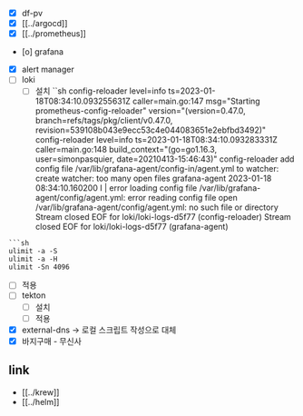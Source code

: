 - [X] df-pv
- [X] [[../argocd]]
- [X] [[../prometheus]]
- [o] grafana
- [X] alert manager
- [ ] loki
  - [ ] 설치
``sh
config-reloader level=info ts=2023-01-18T08:34:10.093255631Z caller=main.go:147 msg="Starting prometheus-config-reloader" version="(version=0.47.0, branch=refs/tags/pkg/client/v0.47.0, revision=539108b043e9ecc53c4e044083651e2ebfbd3492)"
config-reloader level=info ts=2023-01-18T08:34:10.093283331Z caller=main.go:148 build_context="(go=go1.16.3, user=simonpasquier, date=20210413-15:46:43)"
config-reloader add config file /var/lib/grafana-agent/config-in/agent.yml to watcher: create watcher: too many open files
grafana-agent 2023-01-18 08:34:10.160200 I | error loading config file /var/lib/grafana-agent/config/agent.yml: error reading config file open /var/lib/grafana-agent/config/agent.yml: no such file or directory
Stream closed EOF for loki/loki-logs-d5f77 (config-reloader)
Stream closed EOF for loki/loki-logs-d5f77 (grafana-agent)
```
```sh
ulimit -a -S
ulimit -a -H
ulimit -Sn 4096
```
  - [ ] 적용
- [ ] tekton
  - [ ] 설치
  - [ ] 적용
- [X] external-dns -> 로컬 스크립트 작성으로 대체
- [X] 바지구매 - 무신사

## link
- [[../krew]]
- [[../helm]]
